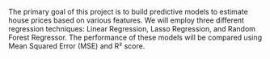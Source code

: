 The primary goal of this project is to build predictive models to estimate house prices based on various features. We will employ three different regression techniques: Linear Regression, Lasso Regression, and Random Forest Regressor. The performance of these models will be compared using Mean Squared Error (MSE) and R² score.
